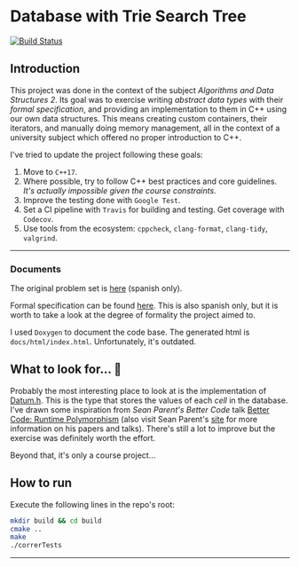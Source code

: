 # Database with Trie Search Tree

[![Build Status](https://travis-ci.com/joaromera/trie-database.svg?branch=master)](https://travis-ci.com/joaromera/trie-database)

## Introduction

This project was done in the context of the subject _Algorithms and Data Structures 2_. Its goal was to exercise writing _abstract data types_ with their _formal specification_, and providing an implementation to them in C++ using our own data structures.
This means creating custom containers, their iterators, and manually doing memory management, all in the context of a university subject which offered no proper introduction to C++. 

I've tried to update the project following these goals:

1. Move to `C++17`.
2. Where possible, try to follow C++ best practices and core guidelines. _It's actually *impossible* given the course constraints_.
3. Improve the testing done with `Google Test`.
4. Set a CI pipeline with `Travis` for building and testing. Get coverage with `Codecov`.
5. Use tools from the ecosystem: `cppcheck`, `clang-format`, `clang-tidy`, `valgrind`. 

---

### Documents

The original problem set is [here](docs/tp2_enunciado.pdf) (spanish only).

Formal specification can be found [here](docs/tp2_especificacion.pdf). This is also spanish only, but it is worth to take a look at the degree of formality the project aimed to.

I used `Doxygen` to document the code base. The generated html is `docs/html/index.html`. Unfortunately, it's outdated.

## What to look for... 👀

Probably the most interesting place to look at is the implementation of [Datum.h](src/Datum.h). This is the type that stores the values of each _cell_ in the database. I've drawn some inspiration from _Sean Parent's Better Code_ talk [Better Code: Runtime Polymorphism](https://www.youtube.com/watch?v=QGcVXgEVMJg) (also visit Sean Parent's [site](https://sean-mParent.stlab.cc/) for more information on his papers and talks). There's still a lot to improve but the exercise was definitely worth the effort.

Beyond that, it's only a course project...

## How to run

Execute the following lines in the repo's root:

```bash
mkdir build && cd build
cmake ..
make
./correrTests
```

---
